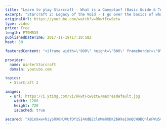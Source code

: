 ```yaml
---
title: "Learn to play Starcraft - What is a Gameplan? (Basic Guide & Tutorial)"
excerpt: "Starcraft 2: Legacy of the Void - I go over the basics of what a gameplan in starcraft 2 is and how to put one together.  Note this is not a guide on WHAT gameplan you should be using as each race!"
originalUrl: https://youtube.com/watch?v=RkwtFcw8ztw
type: video
price: Free
length: PT9M53S
publishedDateTime: 2017-11-19T17:10:18Z
heat: 50

featuredContent: "<iframe width=\"800\" height=\"500\" frameborder=\"0\" src=\"https://www.youtube.com/embed/RkwtFcw8ztw\" allow=\"accelerometer; autoplay; encrypted-media; gyroscope; picture-in-picture\" allowfullscreen></iframe>"

provider:
  name: WinterStarcraft
  domain: youtube.com

topics:
  - StarCraft 2

images:
  - url: https://i.ytimg.com/vi/RkwtFcw8ztw/maxresdefault.jpg
    width: 1280
    height: 720
    isCached: true

secured: "X81o9xw+hiypRX0NJVUfDY1SI4KdBZclnMmRXDK2bWXeIOnQCW9DQhleFWu5vXQFBG4XTqbI0wz4J54LUxEe504AHcAI9hjYMnZo4hsD/y7a0G0hVd3NSGCwOMVrSbVf9lKgVK6v7RHwk/OWg+zYmE5VRTCqdyKlM0bpJvOy1IAIAkAYGfjRDkr5safdc2UCGMqALqIm5BYtdiCIs0rQkaEZcbCbbMApBNR6gQaV6Hx4IGiMEJdn3JB9D8MVvq4Ou3srMCMl+My+GNHHkmrRDzhJdBnAJUdmel4SEhz7ngXNwEIiWx6P5Vbw2l3NurXOmj/JuW0qe26T7b7HEtVi4HtdVWlj4HzCaKpFEv+Jluzrt5/A9/Y/XzmTdwTlfoHTInVVWExZWqRBsRx+2WMznxRCmZ1N1m/N1+itKus/eic=;w0lRfiP1/BAzhC3kaUQUqw=="
---
```



